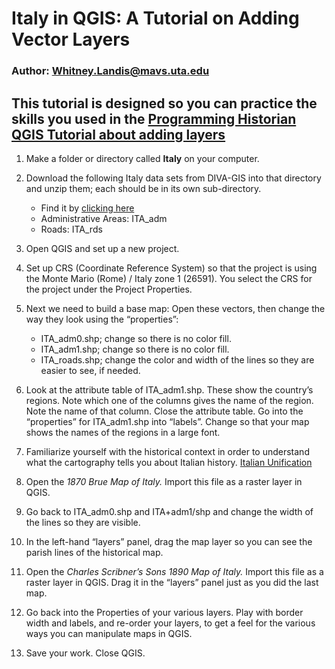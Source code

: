 # Italy in QGIS: A Tutorial on Adding Vector Layers
### Author: Whitney.Landis@mavs.uta.edu
## This tutorial is designed so you can practice the skills you used in the [Programming Historian QGIS Tutorial about adding layers](http://programminghistorian.org/lessons/qgis-layers)

1. Make a folder or directory called **Italy** on your computer.
2. Download the following Italy data sets from DIVA-GIS into that directory and unzip them; each should be in its own sub-directory.
	* Find it by [clicking here](http://www.diva-gis.org/gdata)
	* Administrative Areas: ITA_adm
	* Roads: ITA_rds
3. Open QGIS and set up a new project.
4. Set up CRS (Coordinate Reference System) so that the project is using the Monte Mario (Rome) / Italy zone 1 (26591). You select the CRS for the project under the Project Properties.
5. Next we need to build a base map: Open these vectors, then change the way they look using the “properties”:
	* ITA_adm0.shp; change so there is no color fill.
	* ITA_adm1.shp; change so there is no color fill.
	* ITA_roads.shp; change the color and width of the lines so they are easier to see, if needed.

6. Look at the attribute table of ITA_adm1.shp. These show the country’s regions. Note which one of the columns gives the name of the region. Note the name of that column. Close the attribute table. Go into the “properties” for ITA_adm1.shp into “labels”. Change so that your map shows the names of the regions in a large font.
7. Familiarize yourself with the historical context in order to understand what the cartography tells you about Italian history. [Italian Unification](https://en.wikipedia.org/wiki/Italian_unification#The_Second_Italian_Independence_War_of_1859_and_its_aftermath)
8. Open the *1870 Brue Map of Italy.* Import this file as a raster layer in QGIS.
9. Go back to ITA_adm0.shp and ITA+adm1/shp and change the width of the lines so they are visible.
10. In the left-hand “layers” panel, drag the map layer so you can see the parish lines of the historical map.
11. Open the *Charles Scribner’s Sons 1890 Map of Italy.* Import this file as a raster layer in QGIS. Drag it in the “layers” panel just as you did the last map.
12. Go back into the Properties of your various layers. Play with border width and labels, and re-order your layers, to get a feel for the various ways you can manipulate maps in QGIS.
13. Save your work. Close QGIS.
